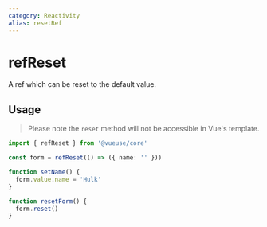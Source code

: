 ```yaml
---
category: Reactivity
alias: resetRef
---
```


# refReset

A ref which can be reset to the default value.

## Usage

> Please note the `reset` method will not be accessible in Vue's template.

```ts
import { refReset } from '@vueuse/core'

const form = refReset(() => ({ name: '' }))

function setName() {
  form.value.name = 'Hulk'
}

function resetForm() {
  form.reset()
}
```
